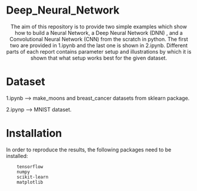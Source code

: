 # Deep_Neural_Network
<p align= "center"> The aim of this repository is to provide two simple examples which show how to build a Neural Network, a Deep Neural Network (DNN) , and a Convolutional Neural Network (CNN) from the scratch in python. The first two are provided in 1.ipynb and the last one is shown in 2.ipynb. 
Different parts of each report contains parameter setup and illustrations by which it is shown that what setup works best for the given dataset. </p>

# Dataset
1.ipynb --> make_moons and breast_cancer datasets from sklearn package.

2.ipynp --> MNIST dataset.

# Installation
In order to reproduce the results, the following packages need to be installed:

        tensorflow
        numpy
        scikit-learn
        matplotlib
